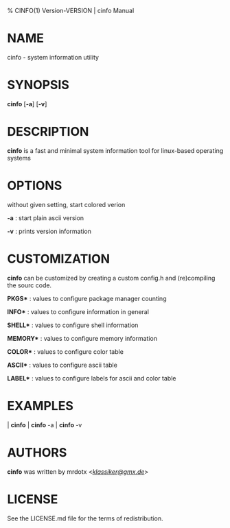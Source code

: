 % CINFO(1) Version\-VERSION | cinfo Manual

# NAME

cinfo - system information utility

# SYNOPSIS

**cinfo** [**-a**] [**-v**]

# DESCRIPTION

**cinfo** is a fast and minimal system information tool for linux-based operating systems

# OPTIONS

without given setting, start colored verion

**-a**
: start plain ascii version

**-v**
: prints version information

# CUSTOMIZATION

**cinfo** can be customized by creating a custom config.h and (re)compiling  the  sourc code.

**PKGS\***
: values to configure package manager counting

**INFO\***
: values to configure information in general

**SHELL\***
: values to configure shell information

**MEMORY\***
: values to configure memory information

**COLOR\***
: values to configure color table

**ASCII\***
: values to configure ascii table

**LABEL\***
: values to configure labels for ascii and color table

# EXAMPLES

| **cinfo**
| **cinfo** -a
| **cinfo** -v

# AUTHORS

**cinfo** was written by mrdotx <*klassiker@gmx.de*>

# LICENSE

See the LICENSE.md file for the terms of redistribution.
